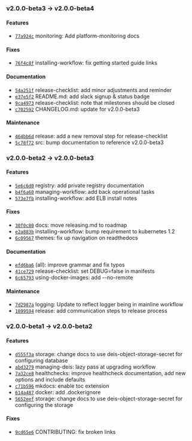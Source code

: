 ### v2.0.0-beta3 -> v2.0.0-beta4

#### Features

 - [`77a924c`](https://github.com/deis/workflow/commit/77a924c14948994c484d38937172e0115d2dba14) monitoring: Add platform-monitoring docs

#### Fixes

 - [`76f4c8f`](https://github.com/deis/workflow/commit/76f4c8ff69edd5e71eb26c764901e9d4ca8c1863) installing-workflow: fix getting started guide links

#### Documentation

 - [`54a251f`](https://github.com/deis/workflow/commit/54a251f0918a3a8abdda7d6427a0d535a62d1162) release-checklist: add minor adjustments and reminder
 - [`e37e5f2`](https://github.com/deis/workflow/commit/e37e5f21a37562f5363f534a64e644d395f87e69) README.md: add slack signup & status badge
 - [`9ca4973`](https://github.com/deis/workflow/commit/9ca4973dc0db386cbe7196da41a64a13d3c21a86) release-checklist: note that milestones should be closed
 - [`c702592`](https://github.com/deis/workflow/commit/c702592383efff8b90a699e9348826e428f42909) CHANGELOG.md: update for v2.0.0-beta3

#### Maintenance

 - [`464bb6d`](https://github.com/deis/workflow/commit/464bb6d1591c28b6d26b7d8c7744e87d6bd1775b) release: add a new removal step for release-checklist
 - [`5c78f72`](https://github.com/deis/workflow/commit/5c78f72bc0e7dc4d3f84aec4ed8ad52f5c8696a6) src: bump documentation to reference v2.0.0-beta3

### v2.0.0-beta2 -> v2.0.0-beta3

#### Features

 - [`5e6c6d0`](https://github.com/deis/workflow/commit/5e6c6d0e559d1c973352a46c8388d485500cb1a2) registry: add private registry documentation
 - [`b4f6a60`](https://github.com/deis/workflow/commit/b4f6a60ac6d77448af1a9e0a5ae9370d2b697c69) managing-workflow: add back operational tasks
 - [`573e7fb`](https://github.com/deis/workflow/commit/573e7fb76e1f8d1189da27725dd356f3a47a3b2b) installing-workflow: add ELB install notes

#### Fixes

 - [`30f0c80`](https://github.com/deis/workflow/commit/30f0c8046b28f546312e88bf53b8180bae3dae81) docs: move releasing.md to roadmap
 - [`e2a883b`](https://github.com/deis/workflow/commit/e2a883bec706da14fa6e426e52bbaa61681150e8) installing-workflow: bump requirement to kubernetes 1.2
 - [`6c09567`](https://github.com/deis/workflow/commit/6c0956728ec5a8ff19e96714fd8893b0f839aa97) themes: fix up navigation on readthedocs

#### Documentation

 - [`efd6ba6`](https://github.com/deis/workflow/commit/efd6ba675b82d31ce0d509921d533d46b0e496b6) (all): improve grammar and fix typos
 - [`41ce729`](https://github.com/deis/workflow/commit/41ce729fca32cc003713c959311b2e7117deac8a) release-checklist: set DEBUG=false in manifests
 - [`6c65793`](https://github.com/deis/workflow/commit/6c6579347c7509d7870f1990e291bf01c12030a0) using-docker-images: add --no-remote

#### Maintenance

 - [`7d2987a`](https://github.com/deis/workflow/commit/7d2987a49c8245a618c99af1393af91f424bdb01) logging: Update to reflect logger being in mainline workflow
 - [`1899594`](https://github.com/deis/workflow/commit/18995945ded724e69149f8cedebb1dbe70e54daa) release: add communication steps to release process

### v2.0.0-beta1 -> v2.0.0-beta2

#### Features

 - [`d555f3a`](https://github.com/deis/workflow/commit/d555f3a81cae17a7537766686c428a4358740e7a) storage: change docs to use deis-object-storage-secret for configuring database
 - [`abd3279`](https://github.com/deis/workflow/commit/abd32796e908f8b71629a373a8b5a05e198cf156) managing-deis: lazy pass at upgrading workflow
 - [`7a32ce8`](https://github.com/deis/workflow/commit/7a32ce826713980e13476c7b5e840635e350d09b) healthchecks: improve healthcheck documentation, add new options and include defaults
 - [`c71b596`](https://github.com/deis/workflow/commit/c71b596ab44bb26c7e1a84f13fb3bcb3050243c0) mkdocs: enable toc extension
 - [`614a487`](https://github.com/deis/workflow/commit/614a487936b41aea2f288bf656b9f5fa9eee7009) docker: add .dockerignore
 - [`5652eef`](https://github.com/deis/workflow/commit/5652eeff2643387f204eff93fadc34982a97b165) storage: change docs to use deis-object-storage-secret for configuring the storage

#### Fixes

 - [`9cd65e6`](https://github.com/deis/workflow/commit/9cd65e65972a98c515b28218f3e2d454206fb751) CONTRIBUTING: fix broken links
